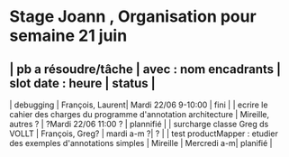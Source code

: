 
  # Stage Joann , Organisation pour semaine 21 juin 
  
| pb a résoudre/tâche |   avec : nom encadrants | slot date : heure | status |
------------------------------------------------------------------------------
| debugging | François, Laurent| Mardi 22/06 9-10:00  | fini |
| ecrire le cahier des charges du  programme d'annotation architecture | Mireille, autres ? | ?Mardi 22/06 11:00 ? | plannifié |
| surcharge classe Greg ds VOLLT | François, Greg? | mardi a-m ?|  ? |
| test productMapper : etudier des exemples d'annotations simples | Mireille | Mercredi a-m| planifié |
